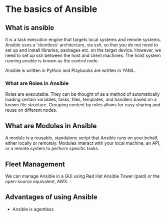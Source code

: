 # The basics of Ansible

## What is ansible
It is a task execution engine that targets local systems and remote systems. Ansible uses a 'clientless' architecture, 
via ssh, so that you do not need to set up and install libraries, packages etc. on the target device. However, we need 
to set up ssh between the host and client machines. The hoist system running ansible is known as the control node.

Ansible is written in Python and Playbooks are written in YAML.

### What are Roles in Ansible
Roles are executable. They can be thought of as a method of automatically loading certain variables, tasks, files, 
templates, and handlers based on a known file structure. Grouping content by roles allows for easy sharing and reuse on
different nodes.

## What are Modules in Ansible
A module is a reusable, standalone script that Ansible runs on your behalf, either locally or remotely. Modules interact
with your local machine, an API, or a remote system to perform specific tasks.

## Fleet Management
We can manage Ansible in a GUI using Red Hat Ansible Tower (paid) or the open-source equivalent, AWX.

## Advantages of using Ansible
- Ansible is agentless